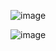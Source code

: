 ![image](https://github.com/SlavamirMartynkin/sql_home_work/assets/129394288/11106d92-35d6-4011-8b05-66f97dcf9b45)

![image](https://github.com/SlavamirMartynkin/sql_home_work/assets/129394288/278a5411-b4be-47c2-9302-58a1e7c13e16)
